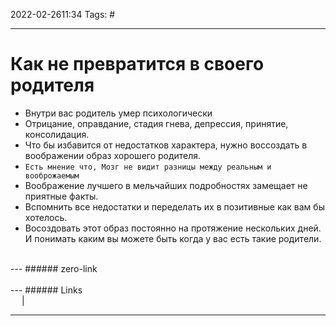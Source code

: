 2022-02-2611:34
Tags: #

---
# Как не превратится в своего родителя
- Внутри вас родитель умер психологически
- Отрицание, оправдание, стадия гнева, депрессия, принятие, консолидация.
- Что бы избавится от недостатков характера, нужно воссоздать в воображении образ хорошего родителя.
- `Есть мнение что, Мозг не видит разницы между реальным и вооброжаемым`
- Воображение лучшего в мельчайших подробностях замещает не приятные факты.
- Вспомнить все недостатки и переделать их в позитивные как вам бы хотелось.
- Восоздовать этот образ постоянно на протяжение нескольких дней. И понимать каким вы можете быть когда у вас есть такие родители. 

</br>
---
###### zero-link </br>

</br>
---
###### Links </br>
 &emsp; | &emsp; 


---